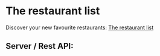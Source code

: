 # The restaurant list
Discover your new favourite restaurants: [The restaurant list](https://restaurant-list-lime.vercel.app/)

## Server / Rest API:
